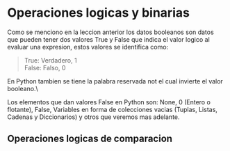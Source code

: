 # Operaciones logicas y binarias

Como se menciono en la leccion anterior los datos booleanos son datos que pueden tener dos valores True y False que indica el valor logico al evaluar una expresion, estos valores se identifica como:

> True: Verdadero, 1\
> False: Falso, 0

En Python tambien se tiene la palabra reservada not el cual invierte el valor booleano.\

Los elementos que dan valores False en Python son: None, 0 (Entero o flotante), False, Variables en forma de colecciones vacias (Tuplas, Listas, Cadenas y Diccionarios) y otros que veremos mas adelante.

## Operaciones logicas de comparacion





